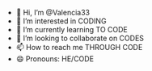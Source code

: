 - 👋 Hi, I’m @Valencia33
- 👀 I’m interested in CODING
- 🌱 I’m currently learning TO CODE
- 💞️ I’m looking to collaborate on CODES
- 📫 How to reach me THROUGH CODE
- 😄 Pronouns: HE/CODE


